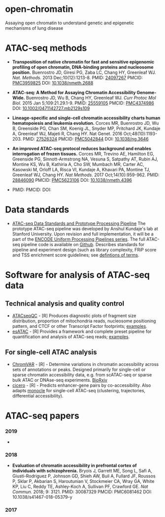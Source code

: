 # open-chromatin
Assaying open chromatin to understand genetic and epigenetic mechanisms of lung disease

# ATAC-seq methods
- **Transposition of native chromatin for fast and sensitive epigenomic profiling of open chromatin, DNA-binding proteins and nucleosome position.** Buenrostro JD, Giresi PG, Zaba LC, Chang HY, Greenleaf WJ. *Nat. Methods.* 2013 Dec;10(12):1213-8. PMID: [24097267](https://www.ncbi.nlm.nih.gov/pubmed/24097267) PMCID: [PMC3959825](https://www.ncbi.nlm.nih.gov/pmc/articles/PMC3959825/) DOI: [10.1038/nmeth.2688](https://doi.org/10.1038/nmeth.2688)

- **ATAC-seq: A Method for Assaying Chromatin Accessibility Genome-Wide.** Buenrostro JD, Wu B, Chang HY, Greenleaf WJ. *Curr Protoc Mol Biol.* 2015 Jan 5;109:21.29.1-9. PMID: [25559105](https://www.ncbi.nlm.nih.gov/pubmed/25559105) PMCID: [PMC4374986](https://www.ncbi.nlm.nih.gov/pmc/articles/PMC4374986/) DOI: [10.1002/0471142727.mb2129s109](https://doi.org/10.1002/0471142727.mb2129s109)

- **Lineage-specific and single-cell chromatin accessibility charts human hematopoiesis and leukemia evolution.** Corces MR, Buenrostro JD, Wu B, Greenside PG, Chan SM, Koenig JL, Snyder MP, Pritchard JK, Kundaje A, Greenleaf WJ, Majeti R, Chang HY. Nat Genet. 2016 Oct;48(10):1193-203. PMID: [27526324](https://www.ncbi.nlm.nih.gov/pubmed/27526324) PMCID: [PMC5042844](https://www.ncbi.nlm.nih.gov/pmc/articles/PMC5042844/) DOI: [10.1038/ng.3646](https://doi.org/10.1038/ng.3646)

- **An improved ATAC-seq protocol reduces background and enables interrogation of frozen tissues.** Corces MR, Trevino AE, Hamilton EG, Greenside PG, Sinnott-Armstrong NA, Vesuna S, Satpathy AT, Rubin AJ, Montine KS, Wu B, Kathiria A, Cho SW, Mumbach MR, Carter AC, Kasowski M, Orloff LA, Risca VI, Kundaje A, Khavari PA, Montine TJ, Greenleaf WJ, Chang HY. *Nat Methods*. 2017 Oct;14(10):959-962. PMID: [28846090](https://www.ncbi.nlm.nih.gov/pubmed/28846090) PMCID: [PMC5623106](https://www.ncbi.nlm.nih.gov/pmc/articles/PMC5623106/) DOI: [10.1038/nmeth.4396](https://doi.org/10.1038/nmeth.4396)

- PMID: []() PMCID: []() DOI: []()

# Data standards
- [ATAC-seq Data Standards and Prototype Processing Pipeline](https://www.encodeproject.org/atac-seq/) The prototype ATAC-seq pipeline was developed by Anshul Kundaje's lab at Stanford University. Upon revision and full implementation, it will be a part of the [ENCODE Uniform Processing Pipelines series](https://www.encodeproject.org/pipelines/). The full ATAC-seq pipeline code is available on [Github](https://github.com/ENCODE-DCC/atac-seq-pipeline). Describes standards for pipeline and experiment design (such as library complexity, FRiP score and TSS enrichment score guidelines; see [defintions of terms](https://www.encodeproject.org/data-standards/terms).


# Software for analysis of ATAC-seq data
## Technical analysis and quality control
- [ATACseqQC](https://bioconductor.org/packages/release/bioc/html/ATACseqQC.html) - [R] Produces diagnostic plots of fragment size distribution, proportion of mitochondria reads, nucleosome positioning pattern, and CTCF or other Transcript Factor footprints; [examples](https://bioconductor.org/packages/release/bioc/vignettes/ATACseqQC/inst/doc/ATACseqQC.html).
- [esATAC](https://bioconductor.org/packages/release/bioc/html/esATAC.html) - [R] Provides a framework and complete preset pipeline for quantification and analysis of ATAC-seq reads; [examples](https://bioconductor.org/packages/release/bioc/vignettes/esATAC/inst/doc/esATAC-Introduction.html).
## For single-cell ATAC analysis
- [ChromVAR](https://bioconductor.org/packages/release/bioc/html/chromVAR.html) - [R] - Determine variations in chromatin accessibility across sets of annotations or peaks. Designed primarily for single-cell or sparse chromatin accessibility data, e.g. from scATAC-seq or sparse bulk ATAC or DNAse-seq experiments. [BioRxiv](https://www.biorxiv.org/content/early/2017/02/21/110346)
- [cicero](https://cole-trapnell-lab.github.io/cicero-release/) - [R] - Predicts enhancer-gene pairs by co-accessibility. Also adapts [monocle](http://cole-trapnell-lab.github.io/monocle-release/) for single-cell ATAC-seq (clustering, trajectories, differential accessibility).

# ATAC-seq papers
### 2019
- 

### 2018
- **Evaluation of chromatin accessibility in prefrontal cortex of individuals with schizophrenia.** Bryois J, Garrett ME, Song L, Safi A, Giusti-Rodriguez P, Johnson GD, Shieh AW, Buil A, Fullard JF, Roussos P, Sklar P, Akbarian S, Haroutunian V, Stockmeier CA, Wray GA, White KP, Liu C, Reddy TE, Ashley-Koch A, Sullivan PF, Crawford GE. *Nat Commun.* 2018; 9: 3121. PMID: 30087329 PMCID: PMC6081462 DOI: 10.1038/s41467-018-05379-y

### 2017
